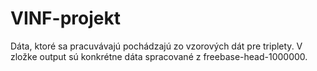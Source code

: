 # VINF-projekt

Dáta, ktoré sa pracuvávajú pochádzajú zo vzorových dát pre triplety. V zložke output sú konkrétne dáta spracované z freebase-head-1000000.
